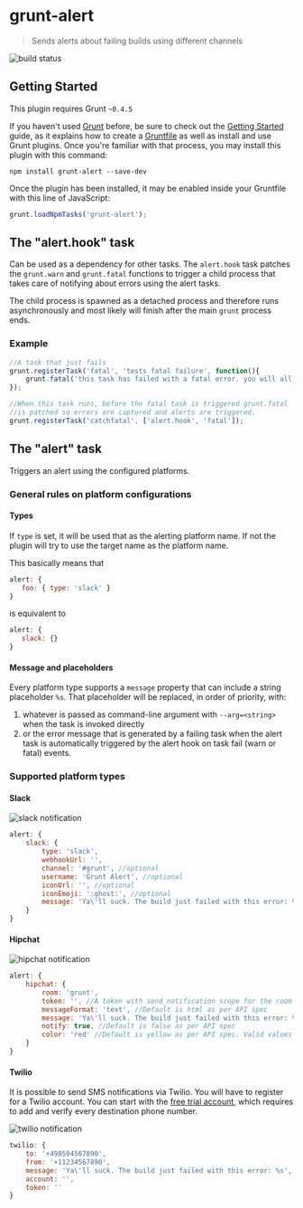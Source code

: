 # grunt-alert

> Sends alerts about failing builds using different channels

![build status](https://api.travis-ci.org/mmarcon/grunt-alert.svg)

## Getting Started
This plugin requires Grunt `~0.4.5`

If you haven't used [Grunt](http://gruntjs.com/) before, be sure to check out the [Getting Started](http://gruntjs.com/getting-started) guide, as it explains how to create a [Gruntfile](http://gruntjs.com/sample-gruntfile) as well as install and use Grunt plugins. Once you're familiar with that process, you may install this plugin with this command:

```shell
npm install grunt-alert --save-dev
```

Once the plugin has been installed, it may be enabled inside your Gruntfile with this line of JavaScript:

```js
grunt.loadNpmTasks('grunt-alert');
```

## The "alert.hook" task

Can be used as a dependency for other tasks. The `alert.hook` task patches the `grunt.warn` and `grunt.fatal` functions to trigger a child process that takes care of notifying about errors using the alert tasks.

The child process is spawned as a detached process and therefore runs asynchronously and most likely will finish after the main `grunt` process ends.

### Example

```js
//A task that just fails
grunt.registerTask('fatal', 'tests fatal failure', function(){
    grunt.fatal('this task has failed with a fatal error. you will all die.');
});

//When this task runs, before the fatal task is triggered grunt.fatal
//is patched so errors are captured and alerts are triggered.
grunt.registerTask('catchfatal', ['alert.hook', 'fatal']);
```

## The "alert" task

Triggers an alert using the configured platforms.

### General rules on platform configurations

#### Types

If `type` is set, it will be used that as the alerting platform name. If not the plugin will try to use the target name as the platform name.

This basically means that

```js
alert: {
   foo: { type: 'slack' }
}
```

is equivalent to

```js
alert: {
   slack: {}
}
```

#### Message and placeholders

Every platform type supports a `message` property that can include a string placeholder `%s`. That placeholder will be replaced, in order of priority, with:

 1. whatever is passed as command-line argument with `--arg=<string>` when the task is invoked directly
 2. or the error message that is generated by a failing task when the alert task is automatically triggered by the alert hook on task fail (warn or fatal) events.

### Supported platform types

#### Slack

![slack notification](https://raw.githubusercontent.com/mmarcon/grunt-alert/master/screenshots/slack.png)

```js
alert: {
    slack: {
        type: 'slack',
        webhookUrl: '',
        channel: '#grunt', //optional
        username: 'Grunt Alert', //optional
        iconUrl: '', //optional
        iconEmoji: ':ghost:', //optional
        message: 'Ya\'ll suck. The build just failed with this error: %s'
    }
}
```

#### Hipchat

![hipchat notification](https://raw.githubusercontent.com/mmarcon/grunt-alert/master/screenshots/hipchat.png)

```js
alert: {
    hipchat: {
        room: 'grunt',
        token: '', //A token with send_notification scope for the room
        messageFormat: 'text', //Default is html as per API spec
        message: 'Ya\'ll suck. The build just failed with this error: %s',
        notify: true, //Default is false as per API spec
        color: 'red' //Default is yellow as per API spec. Valid values are yellow, green, red, purple, gray, random.
    }
}
```


#### Twilio

It is possible to send SMS notifications via Twilio. You will have to register for a Twilio account. You can start with the [free trial account](https://www.twilio.com/help/faq/twilio-basics/how-does-twilios-free-trial-work), which requires to add and verify every destination phone number.

![twilio notification](https://raw.githubusercontent.com/mmarcon/grunt-alert/master/screenshots/twilio.png)

```js
twilio: {
    to: '+498504567890',
    from: '+11234567890',
    message: 'Ya\'ll suck. The build just failed with this error: %s',
    account: '',
    token: ''
}
```
